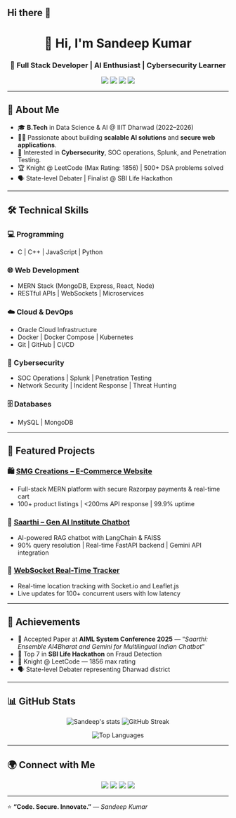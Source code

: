 ## Hi there 👋

<!--
**sandeep9102/sandeep9102** is a ✨ _special_ ✨ repository because its `README.md` (this file) appears on your GitHub profile.

<!-- 👋 Hi, I'm Sandeep Kumar -->
<h1 align="center">👋 Hi, I'm Sandeep Kumar</h1>
<h3 align="center">🚀 Full Stack Developer | AI Enthusiast | Cybersecurity Learner</h3>

<p align="center">
  <a href="mailto:sandeepkumar992002@gmail.com"><img src="https://img.shields.io/badge/Email-sandeepkumar992002%40gmail.com-red?style=flat-square&logo=gmail"></a>
  <a href="https://www.linkedin.com/in/sandeep-kumar-b0ba3a25a/"><img src="https://img.shields.io/badge/LinkedIn-Sandeep%20Kumar-blue?style=flat-square&logo=linkedin"></a>
  <a href="https://github.com/sandeep9102"><img src="https://img.shields.io/badge/GitHub-sandeep9102-black?style=flat-square&logo=github"></a>
  <a href="https://leetcode.com/u/Code_Sandeep/"><img src="https://img.shields.io/badge/LeetCode-Profile-orange?style=flat-square&logo=leetcode"></a>
</p>

---

## 🧠 About Me
- 🎓 **B.Tech** in Data Science & AI @ IIIT Dharwad (2022–2026)  
- 🧑‍💻 Passionate about building **scalable AI solutions** and **secure web applications**.  
- 🔐 Interested in **Cybersecurity**, SOC operations, Splunk, and Penetration Testing.  
- 🏆 Knight @ LeetCode (Max Rating: 1856) | 500+ DSA problems solved  
- 🗣️ State-level Debater | Finalist @ SBI Life Hackathon

---

## 🛠️ Technical Skills

### 💻 Programming
- C | C++ | JavaScript | Python  

### 🌐 Web Development
- MERN Stack (MongoDB, Express, React, Node)
- RESTful APIs | WebSockets | Microservices

### ☁️ Cloud & DevOps
- Oracle Cloud Infrastructure  
- Docker | Docker Compose | Kubernetes  
- Git | GitHub | CI/CD

### 🧪 Cybersecurity
- SOC Operations | Splunk | Penetration Testing  
- Network Security | Incident Response | Threat Hunting  

### 🗄️ Databases
- MySQL | MongoDB  

---

## 🚀 Featured Projects

### 🛍️ [SMG Creations – E-Commerce Website](https://smg-creations-eys2.vercel.app/)
- Full-stack MERN platform with secure Razorpay payments & real-time cart  
- 100+ product listings | <200ms API response | 99.9% uptime

### 🤖 [Saarthi – Gen AI Institute Chatbot](https://github.com/sandeep9102/COPILOT)
- AI-powered RAG chatbot with LangChain & FAISS  
- 90% query resolution | Real-time FastAPI backend | Gemini API integration

### 📡 [WebSocket Real-Time Tracker](https://github.com/sandeep9102/RealTimeTracker)
- Real-time location tracking with Socket.io and Leaflet.js  
- Live updates for 100+ concurrent users with low latency

---

## 🏅 Achievements
- 📜 Accepted Paper at **AIML System Conference 2025** — “*Saarthi: Ensemble AI4Bharat and Gemini for Multilingual Indian Chatbot*”
- 🥇 Top 7 in **SBI Life Hackathon** on Fraud Detection
- 🧠 Knight @ LeetCode — 1856 max rating
- 🗣️ State-level Debater representing Dharwad district

---

## 📊 GitHub Stats

<p align="center">
  <img src="https://github-readme-stats.vercel.app/api?username=sandeep9102&show_icons=true&theme=tokyonight" alt="Sandeep's stats"/>
  <img src="https://github-readme-streak-stats.herokuapp.com/?user=sandeep9102&theme=tokyonight" alt="GitHub Streak"/>
</p>

<p align="center">
  <img src="https://github-readme-stats.vercel.app/api/top-langs/?username=sandeep9102&layout=compact&theme=tokyonight" alt="Top Languages"/>
</p>

---

## 🌍 Connect with Me

<p align="center">
  <a href="mailto:sandeepkumar992002@gmail.com"><img src="https://img.shields.io/badge/Gmail-Contact-red?style=for-the-badge&logo=gmail"></a>
  <a href="https://www.linkedin.com/in/sandeep-kumar-b0ba3a25a/"><img src="https://img.shields.io/badge/LinkedIn-Connect-blue?style=for-the-badge&logo=linkedin"></a>
  <a href="https://leetcode.com/u/Code_Sandeep/"><img src="https://img.shields.io/badge/LeetCode-Profile-orange?style=for-the-badge&logo=leetcode"></a>
  <a href="https://github.com/sandeep9102"><img src="https://img.shields.io/badge/GitHub-Follow-black?style=for-the-badge&logo=github"></a>
</p>

---

⭐ **“Code. Secure. Innovate.”** — *Sandeep Kumar*

